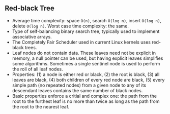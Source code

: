 Red-black Tree
--------------

* Average time complexity: space `O(n)`, search `O(log n)`, insert `O(log n)`, delete `O(log n)`. Worst case time complexity: the same.
* Type of self-balancing binary search tree, typically used to implement associative arrays.
* The Completely Fair Scheduler used in current Linux kernels uses red-black trees.
* Leaf nodes do not contain data. These leaves need not be explicit in memory, a null pointer can be used, but having explicit leaves simplifies some algorithms. Sometimes a single sentinel node is used to perform the roll of all leaf nodes.
* Properties: (1) a node is either red or black, (2) the root is black, (3) all leaves are black, (4) both children of every red node are black, (5) every simple path (no repeated nodes) from a given node to any of its descendant leaves contains the same number of black nodes.
* Basic properties enforce a critial and complex one: the path from the root to the furthest leaf is no more than twice as long as the path from the root to the nearest leaf.
